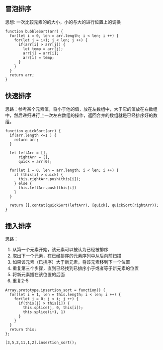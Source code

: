 ## 冒泡排序
思想: 一次比较元素的的大小，小的与大的进行位置上的调换
```
function bubbleSort(arr) {
  for(let i = 0, len = arr.length; i < len; i ++) {
    for(let j = i+1; j < len; j ++) {
      if(arr[i] > arr[j]) {
        let temp = arr[j];
        arr[j] = arr[i];
        arr[i] = temp;
      }
    }
  }
  return arr;
}
```

## 快速排序
思路：参考某个元素值，将小于他的值，放在左数组中，大于它的值放在右数组中，然后递归进行上一次左右数组的操作，返回合并的数组就是已经排序好的数组。

```
function quickSort(arr) {
  if(arr.length <=1 ) {
    return arr;
  }

  let leftArr = [],
      rightArr = [],
      quick = arr[0];

  for(let i = 0, len = arr.length; i < len; i ++) {
    if (this[i] > quick) {
      this.rightArr.push(this[i]);
    } else {
      this.leftArr.push(this[i])
    }
  }

  return [].contat(quickSort(leftArr), [quick], quickSort(rightArr));
}
```

## 插入排序
思路：
1. 从第一个元素开始，该元素可以被认为已经被排序
2. 取出下一个元素，在已经排序的元素序列中从后向前扫描
3. 如果该元素（已排序）大于新元素，将该元素移到下一个位置
4. 重复第三个步骤，直到已经找到已排序小于或者等于新元素的位置
5. 将新元素插在该位置的后面
6. 重复2-5

```
Array.prototype.insertion_sort = function() {
  for(let i = 1, len = this.length; i < len; i ++) {
    for(let j = 0; j < i; j ++) {
      if(this[j] > this[i]) {
        this.splice(j, 0, this[i]);
        this.splice(i+1, 1)
      }
    }
  }
  return this;
};

[3,5,2,11,1,2].insertion_sort();

```

